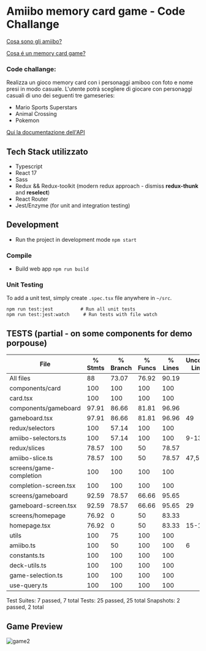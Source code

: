 # Amiibo memory card game - Code Challange 
[Cosa sono gli amiibo?](https://it.wikipedia.org/wiki/Amiibo)

[Cosa é un memory card game?](https://www.youtube.com/watch?v=2x6AGMnePQE&ab_channel=Rani%27sToysandGames)

### Code challange:
Realizza un gioco memory card con i personaggi amiboo con foto e nome presi in modo casuale. L'utente potrà scegliere di giocare con personaggi casuali di uno dei seguenti tre gameseries:

- Mario Sports Superstars
- Animal Crossing
- Pokemon

[Qui la documentazione dell'API](https://amiiboapi.com/docs/)


## Tech Stack utilizzato
- Typescript 
- React 17
- Sass 
- Redux && Redux-toolkit (modern redux approach - dismiss **redux-thunk** and **reselect**)
- React Router 
- Jest/Enzyme (for unit and integration testing)

## Development
-   Run the project in development mode
    `npm start`


### Compile

- Build web app 
`npm run build`



### Unit Testing
To add a unit test, simply create  `.spec.tsx` file anywhere in  `~/src`.  

    npm run test:jest          # Run all unit tests
    npm run test:jest:watch     # Run tests with file watch
    



## TESTS (partial - on some components for demo porpouse)


File                     | % Stmts | % Branch | % Funcs | % Lines | Uncovered Line #s 
-------------------------|---------|----------|---------|---------|-------------------
All files                |      88 |    73.07 |   76.92 |   90.19 |                   
 components/card         |     100 |      100 |     100 |     100 |                   
  card.tsx               |     100 |      100 |     100 |     100 |                   
 components/gameboard    |   97.91 |    86.66 |   81.81 |   96.96 |                   
  gameboard.tsx          |   97.91 |    86.66 |   81.81 |   96.96 | 49                
 redux/selectors         |     100 |    57.14 |     100 |     100 |                   
  amiibo-selectors.ts    |     100 |    57.14 |     100 |     100 | 9-13              
 redux/slices            |   78.57 |      100 |      50 |   78.57 |                   
  amiibo-slice.ts        |   78.57 |      100 |      50 |   78.57 | 47,50-51          
 screens/game-completion |     100 |      100 |     100 |     100 |                   
  completion-screen.tsx  |     100 |      100 |     100 |     100 |                   
 screens/gameboard       |   92.59 |    78.57 |   66.66 |   95.65 |                   
  gameboard-screen.tsx   |   92.59 |    78.57 |   66.66 |   95.65 | 29                
 screens/homepage        |   76.92 |        0 |      50 |   83.33 |                   
  homepage.tsx           |   76.92 |        0 |      50 |   83.33 | 15-16             
 utils                   |     100 |       75 |     100 |     100 |                   
  amiibo.ts              |     100 |       50 |     100 |     100 | 6                 
  constants.ts           |     100 |      100 |     100 |     100 |                   
  deck-utils.ts          |     100 |      100 |     100 |     100 |                   
  game-selection.ts      |     100 |      100 |     100 |     100 |                   
  use-query.ts           |     100 |      100 |     100 |     100 |                   
  
Test Suites: 7 passed, 7 total
Tests:       25 passed, 25 total
Snapshots:    2 passed, 2 total

## Game Preview 

![game2](https://user-images.githubusercontent.com/42066439/138911598-e26f487a-eff3-4787-ae61-179dc6aab2ca.gif)


